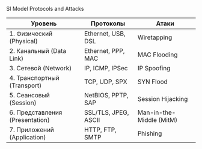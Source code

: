 SI Model Protocols and Attacks

| Уровень | Протоколы | Атаки |
|---------|-----------|-------|
| 1. Физический (Physical) | Ethernet, USB, DSL | Wiretapping |
| 2. Канальный (Data Link) | Ethernet, PPP, MAC | MAC Flooding |
| 3. Сетевой (Network) | IP, ICMP, IPSec | IP Spoofing |
| 4. Транспортный (Transport) | TCP, UDP, SPX | SYN Flood |
| 5. Сеансовый (Session) | NetBIOS, PPTP, SAP | Session Hijacking |
| 6. Представления (Presentation) | SSL/TLS, JPEG, ASCII | Man-in-the-Middle (MitM) |
| 7. Приложений (Application) | HTTP, FTP, SMTP | Phishing |


